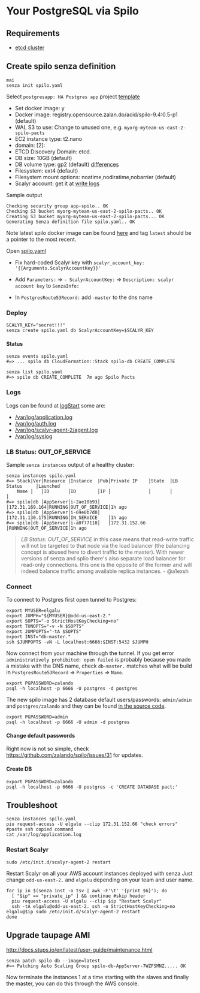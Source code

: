 # Your PostgreSQL via Spilo

## Requirements

* [etcd cluster](./etcd.md)

## Create spilo senza definition
    mai
    senza init spilo.yaml

Select `postgresapp: HA Postgres app` project [template](https://github.com/zalando-stups/senza/blob/master/senza/templates/postgresapp.py)

* Set docker image: y
* Docker image: registry.opensource.zalan.do/acid/spilo-9.4:0.5-p1 (default)
* WAL S3 to use: Change to unused one, e.g. `myorg-myteam-us-east-2-spilo-pacts`
* EC2 instance type: t2.nano
* domain: [2]: 
* ETCD Discovery Domain: etcd.
* DB size: 10GB (default)
* DB volume type: gp2 (default) [differences](http://docs.aws.amazon.com/AWSEC2/latest/UserGuide/EBSVolumeTypes.html)
* Filesystem: ext4 (default)
* Filesystem mount options: noatime,nodiratime,nobarrier (default)
* Scalyr account: get it at [write logs](https://www.scalyr.com/keys)

Sample output

    Checking security group app-spilo.. OK
    Checking S3 bucket myorg-myteam-us-east-2-spilo-pacts.. OK
    Creating S3 bucket myorg-myteam-us-east-2-spilo-pacts... OK
    Generating Senza definition file spilo.yaml.. OK

Note latest spilo docker image can be found [here](https://registry.opensource.zalan.do/v1/repositories/acid/spilo-9.4/tags) and tag `latest` should be a pointer to the most recent.

Open [spilo.yaml](../spilo.yaml)

* Fix hard-coded Scalyr key with `scalyr_account_key: '{{Arguments.ScalyrAccountKey}}'`

* Add `Parameters:` => `- ScalyrAccountKey:` => `Description: scalyr account key` to `SenzaInfo:`

* In `PostgresRoute53Record:` add `-master` to the dns name

### Deploy
    SCALYR_KEY="secret!!!"
    senza create spilo.yaml db ScalyrAccountKey=$SCALYR_KEY

#### Status
    senza events spilo.yaml
    #=> ... spilo db CloudFormation::Stack spilo-db CREATE_COMPLETE

    senza list spilo.yaml
    #=> spilo db CREATE_COMPLETE  7m ago Spilo Pacts

### Logs
Logs can be found at [logStart](https://www.scalyr.com/logStart) some are:

* [/var/log/application.log](https://www.scalyr.com/events?mode=log&filter=$logfile%3D%27%2Fvar%2Flog%2Fapplication.log%27%20$serverHost%3D%27spilo%27)
* [/var/log/auth.log](https://www.scalyr.com/events?mode=log&filter=$logfile%3D%27%2Fvar%2Flog%2Fauth.log%27%20$serverHost%3D%27spilo%27)
* [/var/log/scalyr-agent-2/agent.log](https://www.scalyr.com/events?mode=log&filter=$logfile%3D%27%2Fvar%2Flog%2Fscalyr-agent-2%2Fagent.log%27%20$serverHost%3D%27spilo%27)
* [/var/log/syslog](https://www.scalyr.com/events?mode=log&filter=$logfile%3D%27%2Fvar%2Flog%2Fsyslog%27%20$serverHost%3D%27spilo%27)



### LB Status: OUT_OF_SERVICE
Sample `senza instances` output of a healthy cluster:

    senza instances spilo.yaml
    #=> Stack|Ver│Resource |Instance  |Pub│Private IP    │State  │LB Status     │Launched
        Name │   │ID       │ID        │IP │              │       │              │
    #=> spilo│db │AppServer│i-2ae10b93│   │172.31.169.164│RUNNING│OUT_OF_SERVICE│1h ago
    #=> spilo│db │AppServer│i-69e0b7d0│   │172.31.130.175│RUNNING│IN_SERVICE    │1h ago
    #=> spilo│db │AppServer│i-a0f77118│   │172.31.152.66 │RUNNING│OUT_OF_SERVICE│1h ago

> *LB Status: OUT_OF_SERVICE* in this case means that read-write traffic will not be targeted to that node via the load balancer (the balancing concept is abused here to divert traffic to the master). With newer versions of senza and splio there's also separate load balancer for read-only connections. this one is the opposite of the former and will indeed balance traffic among available replica instances. - @a1exsh

### Connect
To connect to Postgres first open tunnel to Postgres:

    export MYUSER=elgalu
    export JUMPH="${MYUSER}@odd-us-east-2."
    export SOPTS="-o StrictHostKeyChecking=no"
    export TUNOPTS="-v -N $SOPTS"
    export JUMPOPTS="-tA $SOPTS"
    export INST="db-master."
    ssh $JUMPOPTS -vN -L localhost:6666:$INST:5432 $JUMPH

Now connect from your machine through the tunnel. If you get error `administratively prohibited: open failed` is probably because you made a mistake with the DNS name, check `db-master.` matches what will be build in `PostgresRoute53Record` => `Properties` => `Name`.

    export PGPASSWORD=zalando
    psql -h localhost -p 6666 -U postgres -d postgres

The new spilo image has 2 database default users/passwords: `admin/admin` and `postgres/zalando` and they can be found [in the source code](https://github.com/zalando/spilo/blob/master/postgres-appliance/postgres_ha.sh#L76).

    export PGPASSWORD=admin
    psql -h localhost -p 6666 -U admin -d postgres

#### Change default passwords
Right now is not so simple, check https://github.com/zalando/spilo/issues/31 for updates.

#### Create DB
    export PGPASSWORD=zalando
    psql -h localhost -p 6666 -U postgres -c 'CREATE DATABASE pact;'

## Troubleshoot
    senza instances spilo.yaml
    piu request-access -U elgalu --clip 172.31.152.66 "check errors"
    #paste ssh copied command
    cat /var/log/application.log

### Restart Scalyr
    sudo /etc/init.d/scalyr-agent-2 restart

Restart Scalyr on all your AWS account instances deployed with senza
Just change `odd-us-east-2.` and `elgalu` depending on your team and user name.

    for ip in $(senza inst -o tsv | awk -F'\t' '{print $6}'); do
      [ "$ip" == "private_ip" ] && continue #skip header
      piu request-access -U elgalu --clip $ip "Restart Scalyr"
      ssh -tA elgalu@odd-us-east-2. ssh -o StrictHostKeyChecking=no elgalu@$ip sudo /etc/init.d/scalyr-agent-2 restart
    done



## Upgrade taupage AMI
http://docs.stups.io/en/latest/user-guide/maintenance.html

    senza patch spilo db --image=latest
    #=> Patching Auto Scaling Group spilo-db-AppServer-7WZFSMNZ..... OK

Now terminate the instances 1 at a time starting with the slaves and finally the master, you can do this through the AWS console.
